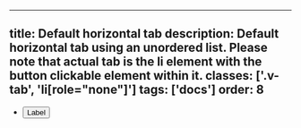 <!--
 *              Copyright (c) 2025 Visa, Inc.
 *
 * Licensed under the Apache License, Version 2.0 (the "License");
 * you may not use this file except in compliance with the License.
 * You may obtain a copy of the License at
 *
 *         http://www.apache.org/licenses/LICENSE-2.0
 *
 * Unless required by applicable law or agreed to in writing, software
 * distributed under the License is distributed on an "AS IS" BASIS,
 * WITHOUT WARRANTIES OR CONDITIONS OF ANY KIND, either express or implied.
 * See the License for the specific language governing permissions and
 * limitations under the License.
 *
 -->
---
title: Default horizontal tab 
description: Default horizontal tab using an unordered list. Please note that actual tab is the li element with the button clickable element within it. 
classes: ['.v-tab', 'li[role="none"]']
tags: ['docs']
order: 8
---

<ul class="v-tabs v-tabs-horizontal" role="tablist">
  <li class="v-tab" role="none">
    <button aria-selected="false" class="v-button v-button-large v-button-tertiary" role="tab">
      Label
    </button>
  </li>
</ul>
